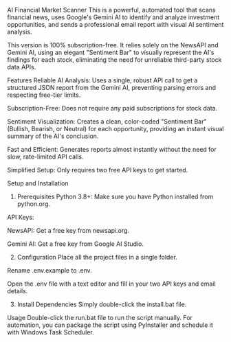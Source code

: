 AI Financial Market Scanner
This is a powerful, automated tool that scans financial news, uses Google's Gemini AI to identify and analyze investment opportunities, and sends a professional email report with visual AI sentiment analysis.

This version is 100% subscription-free. It relies solely on the NewsAPI and Gemini AI, using an elegant "Sentiment Bar" to visually represent the AI's findings for each stock, eliminating the need for unreliable third-party stock data APIs.

Features
Reliable AI Analysis: Uses a single, robust API call to get a structured JSON report from the Gemini AI, preventing parsing errors and respecting free-tier limits.

Subscription-Free: Does not require any paid subscriptions for stock data.

Sentiment Visualization: Creates a clean, color-coded "Sentiment Bar" (Bullish, Bearish, or Neutral) for each opportunity, providing an instant visual summary of the AI's conclusion.

Fast and Efficient: Generates reports almost instantly without the need for slow, rate-limited API calls.

Simplified Setup: Only requires two free API keys to get started.

Setup and Installation
1. Prerequisites
Python 3.8+: Make sure you have Python installed from python.org.

API Keys:

NewsAPI: Get a free key from newsapi.org.

Gemini AI: Get a free key from Google AI Studio.

2. Configuration
Place all the project files in a single folder.

Rename .env.example to .env.

Open the .env file with a text editor and fill in your two API keys and email details.

3. Install Dependencies
Simply double-click the install.bat file.

Usage
Double-click the run.bat file to run the script manually. For automation, you can package the script using PyInstaller and schedule it with Windows Task Scheduler.